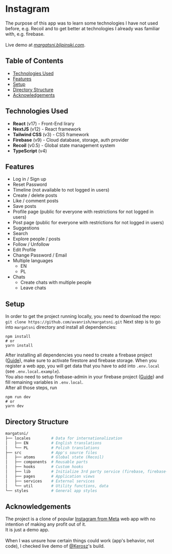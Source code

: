 # Instagram

The purpose of this app was to learn some technologies I have not used before, e.g. Recoil and to get better at technologies I already was familiar with, e.g. firebase.
\
\
Live demo at [_margatsni.blipinski.com_](https://margatsni.blipinski.com/).

## Table of Contents

- [Technologies Used](#technologies-used)
- [Features](#features)
- [Setup](#setup)
- [Directory Structure](#directory-structure)
- [Acknowledgements](#acknowledgements)

## Technologies Used

- **React** (v17) - Front-End lirary
- **NextJS** (v12) - React framework
- **Tailwind CSS** (v3) - CSS framework
- **Firebase** (v9) - Cloud database, storage, auth provider
- **Recoil** (v0.5) - Global state management system
- **TypeScript** (v4)

## Features

- Log in / Sign up
- Reset Password
- Timeline (not available to not logged in users)
- Create / delete posts
- Like / comment posts
- Save posts
- Profile page (public for everyone with restrictions for not logged in users)
- Post page (public for everyone with restrictions for not logged in users)
- Suggestions
- Search
- Explore people / posts
- Follow / Unfollow
- Edit Profile
- Change Password / Email
- Multiple languages
  - EN
  - PL
- Chats
  - Create chats with multiple people
  - Leave chats

## Setup

In order to get the project running locally, you need to download the repo: `git clone https://github.com/avanrish/margatsni.git`
Next step is to go into `margatsni` directory and install all dependencies:

```
npm install
# or
yarn install
```

After installing all dependencies you need to create a firebase project ([Guide](https://firebase.google.com/docs/web/setup)), make sure to activate firestore and firebase storage. When you register a web app, you will get data that you have to add into `.env.local` (see `.env.local.example`).\
You also need to setup firebase-admin in your firebase project ([Guide](https://firebase.google.com/docs/admin/setup)) and fill remaining variables in `.env.local`.\
After all those steps, run

```
npm run dev
# or
yarn dev
```

## Directory Structure

```sh
margatsni/
├── locales         # Data for internationalization
│   ├── EN          # English translations
│   └── PL          # Polish translations
├── src             # App's source files
│   ├── atoms       # Global state (Recoil)
│   ├── components  # Reusable parts
│   ├── hooks       # Custom hooks
│   ├── lib         # Initialize 3rd party service (firebase, firebase-admin)
│   ├── pages       # Application views
│   ├── services    # External services
│   └── util        # Utility functions, data
└── styles          # General app styles
```

## Acknowledgements

The project is a clone of popular [Instagram from Meta](https://instagram.com) web app with no intention of making any profit out of it.\
It is just a demo app.\
\
When I was unsure how certain things could work (app's behavior, not code), I checked live demo of [@Kerosz](https://github.com/Kerosz)'s build.
